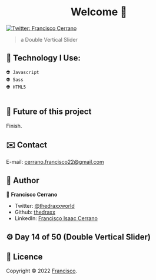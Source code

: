 <h1 align="center"> Welcome 👋</h1>
<p>
  <a href="https://twitter.com/ThedraxxWorld" target="_blank">
    <img alt="Twitter: Francisco Cerrano" src="https://img.shields.io/twitter/follow/ThedraxxWorld.svg?style=social" />
  </a>
</p>

> a  Double Vertical Slider</br>

## 🦁 Technology I Use: 

```
👽 Javascript
👽 Sass
👽 HTML5


```
## 🔮 Future of this project 

Finish. 

## ✉️ Contact

E-mail: cerrano.francisco22@gmail.com 

## 🤔 Author

👤 **Francisco Cerrano**

* Twitter: [@thedraxxworld](https://twitter.com/ThedraxxWorld)
* Github: [thedraxx](https://github.com/thedraxx)
* LinkedIn: [Francisco Isaac Cerrano](https://www.linkedin.com/in/cerranofrancisco/)

## ⚙️ Day 14 of 50 (Double Vertical Slider)
  
## 📝 Licence

Copyright © 2022 [Francisco](https://github.com/thedraxx).<br />